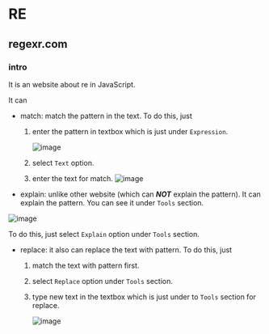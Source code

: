 # RE
## regexr.com
### intro
It is an website about re in JavaScript.

It can

+ match: match the pattern in the text. To do this, just
  1. enter the pattern in textbox which is just under `Expression`.

     ![image](https://github.com/user-attachments/assets/dc83db4b-c9f4-47cf-bc71-308f6fecdabf)
     
  2. select `Text` option.
  3. enter the text for match. ![image](https://github.com/user-attachments/assets/f5809531-13eb-4db7-985f-e564440f380c)

+ explain: unlike other website (which can ***NOT*** explain the pattern). It can explain the pattern. You can see it under `Tools` section. 

![image](https://github.com/user-attachments/assets/68288ee0-bf2d-469f-9b79-d28ee327c0db)

To do this, just select `Explain` option under `Tools` section.

+ replace: it also can replace the text with pattern. To do this, just
  1. match the text with pattern first.
  2. select `Replace` option under `Tools` section.
  3. type new text in the textbox which is just under to `Tools` section for replace.

     ![image](https://github.com/user-attachments/assets/09ccb28d-79c3-4afe-a77b-027082d6c90c)



